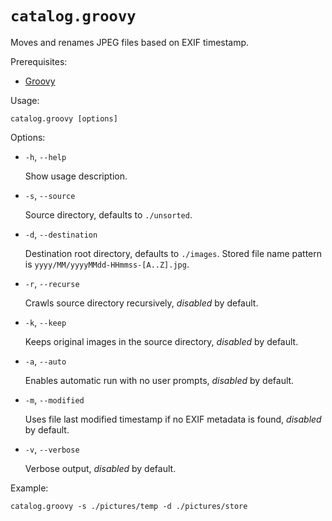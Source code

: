 # `catalog.groovy`

Moves and renames JPEG files based on EXIF timestamp. 

Prerequisites:

* [Groovy](http://www.groovy-lang.org/)

Usage:
```
catalog.groovy [options]
```

Options:

* `-h`, `--help`
        
    Show usage description.

* `-s`, `--source`

    Source directory, defaults to `./unsorted`.    

* `-d`, `--destination`
        
    Destination root directory, defaults to `./images`. Stored file name pattern is `yyyy/MM/yyyyMMdd-HHmmss-[A..Z].jpg`.

* `-r`, `--recurse`

    Crawls source directory recursively, _disabled_ by default.

* `-k`, `--keep`

    Keeps original images in the source directory, _disabled_ by default.

* `-a`, `--auto`

    Enables automatic run with no user prompts, _disabled_ by default. 

* `-m`, `--modified`

    Uses file last modified timestamp if no EXIF metadata is found, _disabled_ by default.

* `-v`, `--verbose`
    
    Verbose output, _disabled_ by default.

Example:
```
catalog.groovy -s ./pictures/temp -d ./pictures/store
```